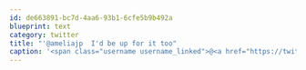 ```yaml
---
id: de663891-bc7d-4aa6-93b1-6cfe5b9b492a
blueprint: text
category: twitter
title: "'@ameliajp  I'd be up for it too"
caption: '<span class="username username_linked">@<a href="https://twitter.com/ameliajp" title="Amelia Pothoven">ameliajp</a></span>  I''d be up for it too'
---
```


